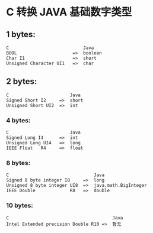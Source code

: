 # C 转换 JAVA 基础数字类型

## 1 bytes:
```
C                            Java
BOOL                     =>  boolean
Char I1                  =>  short
Unsigned Character UI1   =>  char
```

## 2 bytes:
```
C                       Java
Signed Short I2     =>  short
Unsigned Short UI2  =>  int
```

### 4 bytes:
```
C                       Java
Signed Long I4      =>  int
Unsigned Long UI4   =>  long
IEEE Float   R4     =>  float
```

### 8 bytes:
```
C                                Java
Signed 8 byte integer I8     =>  long
Unsigned 8 byte integer UI8  =>  java.math.BigInteger
IEEE Double             R8   =>  double
```

### 10 bytes:
```
C                                       Java
Intel Extended precision Double R10 =>  暂无
```